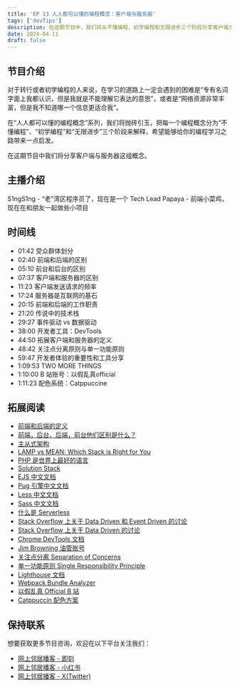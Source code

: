 ```yaml
---
title: 'EP 13 人人都可以懂的编程概念：客户端与服务器'
tags: ['devTips']
description: 在这期节目中，我们将从不懂编程、初学编程和无限进步三个阶段分享客户端与服务器相关的知识。
date: 2024-04-11
draft: false
---
```


## 节目介绍

对于转行或者初学编程的人来说，在学习的道路上一定会遇到的困难是“专有名词字面上我都认识，但是我就是不能理解它表达的意思”，或者是“网络资源非常丰富，但是我不知道哪一个信息更适合我”。

在“人人都可以懂的编程概念”系列，我们将抛砖引玉，把每一个编程概念分为“不懂编程”、“初学编程”和“无限进步”三个阶段来解释，希望能够给你的编程学习之路带来一点启发。

在这期节目中我们将分享客户端与服务器这组概念。

## 主播介绍

S1ngS1ng - “老”湾区程序员了，现在是一个 Tech Lead
Papaya - 前端小菜鸡，现在在和朋友一起做些小项目

## 时间线

- 01:42 受众群体划分
- 02:40 前端和后端的区别
- 05:10 前台和后台的区别
- 07:37 客户端和服务器的区别
- 11:23 客户端发送请求的频率
- 17:24 服务器是互联网的基石
- 20:15 前端和后端的工作职责
- 21:20 传说中的技术栈
- 29:27 事件驱动 vs 数据驱动
- 38:00 开发者工具：DevTools
- 44:50 拓展客户端和服务器的定义
- 48:42 关注点分离原则与单一功能原则
- 59:47 开发者体验的重要性和工具分享
- 1:09:53 TWO MORE THINGS
- 1:10:00 B 站账号：以假乱真official
- 1:11:23 配色系统：Catppuccine

## 拓展阅读

- [前端和后端的定义](https://en.wikipedia.org/wiki/Frontend_and_backend)
- [前端，后台，后端，前台他们区别是什么？](https://www.zhihu.com/question/41377983)
- [主从式架构](https://en.wikipedia.org/wiki/Client%E2%80%93server_model)
- [LAMP vs MEAN: Which Stack is Right for You](https://kinsta.com/blog/lamp-vs-mean/)
- [PHP 是世界上最好的语言](https://php-is-the-best-language-in-the-world.com/i18n/zh-Hans/)
- [Solution Stack](https://en.wikipedia.org/wiki/Solution_stack)
- [EJS 中文文档](https://ejs.bootcss.com/)
- [Pug 引擎中文文档](https://www.pugjs.cn/api/getting-started)
- [Less 中文文档](https://less.bootcss.com/)
- [Sass 中文文档](https://www.sass.hk/)
- [什么是 Serverless](https://www.redhat.com/en/topics/cloud-native-apps/what-is-serverless)
- [Stack Overflow 上关于 Data Driven 和 Event Driven 的讨论](https://stackoverflow.com/questions/42174856/data-driven-vs-event-driven-model-architecture)
- [Stack Overflow 上关于 Data Driven 的讨论](https://stackoverflow.com/questions/1065584/what-is-data-driven-programming)
- [Chrome DevTools 文档](https://developer.chrome.com/docs/devtools/overview)
- [Jim Browning 油管账号](https://youtube.com/@JimBrowning)
- [关注点分离 Separation of Concerns](https://en.wikipedia.org/wiki/Separation_of_concerns)
- [单一功能原则 Single Responsibility Principle](https://en.wikipedia.org/wiki/Single_responsibility_principle)
- [Lighthouse 文档](https://developer.chrome.com/docs/lighthouse/overview)
- [Webpack Bundle Analyzer](https://github.com/topics/webpack-bundle-analyzer)
- [以假乱真 Official B 站](https://space.bilibili.com/2073992373/)
- [Catppuccin 配色方案](https://github.com/catppuccin)

## 保持联系

想要获取更多节目咨询，欢迎在以下平台关注我们：

- [网上邻居播客 - 即刻](https://m.okjike.com/users/c751f4fb-d31d-44cf-aef9-f6b55dec4cd5?source=user_card&s=eyJ1IjoiNjUyMzg3NmQwZWQ3ZTc2NjQ5ODMwNWE4IiwiZCI6MX0%3D)
- [网上邻居播客 - 小红书](https://www.xiaohongshu.com/user/profile/64c2024f00000000140396e6?xhsshare=WeixinSession&appuid=64c2024f00000000140396e6&apptime=1697005943)
- [网上邻居播客 - X(Twitter)](https://twitter.com/wslj_podcast)
